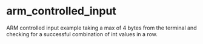# arm_controlled_input
ARM controlled input example taking a max of 4 bytes from the terminal and checking for a successful combination of int values in a row.
